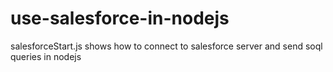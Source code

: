 # use-salesforce-in-nodejs

salesforceStart.js shows how to connect to salesforce server and send soql queries in nodejs

